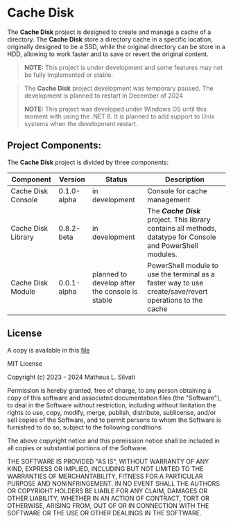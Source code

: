 # Cache Disk

The **Cache Disk** project is designed to create and manage a cache of a directory. The **Cache Disk** store a directory cache in a specific location, originally designed to be a SSD, while the original directory can be store in a HDD, allowing to work faster and to save or revert the original content.

> **NOTE:** This project is under development and some features may not be fully implemented or stable.

> The **Cache Disk** project development was temporary paused. The development is planned to restart in December of 2024
>
> **NOTE:** This project was developed under Windows OS until this moment with using the .NET 8. It is planned to add support to Unix systems when the development restart.

## Project Components:

The **Cache Disk** project is divided by three components:

| Component | Version | Status | Description |
| --------- | ------- | ------ | ----------- |
| Cache Disk Console | 0.1.0-alpha | in development | Console for cache management |
| Cache Disk Library | 0.8.2-beta | in development | The ***Cache Disk*** project. This library contains all methods, datatype for Console and PowerShell modules. |
| Cache Disk Module | 0.0.1-alpha | planned to develop after the console is stable | PowerShell module to use the terminal as a faster way to use create/save/revert operations to the cache |

## License

A copy is available in this [file](/LICENSE.txt)

MIT License

Copyright (c) 2023 - 2024 Matheus L. Silvati

Permission is hereby granted, free of charge, to any person obtaining a copy
of this software and associated documentation files (the "Software"), to deal
in the Software without restriction, including without limitation the rights
to use, copy, modify, merge, publish, distribute, sublicense, and/or sell
copies of the Software, and to permit persons to whom the Software is
furnished to do so, subject to the following conditions:

The above copyright notice and this permission notice shall be included in all
copies or substantial portions of the Software.

THE SOFTWARE IS PROVIDED "AS IS", WITHOUT WARRANTY OF ANY KIND, EXPRESS OR
IMPLIED, INCLUDING BUT NOT LIMITED TO THE WARRANTIES OF MERCHANTABILITY,
FITNESS FOR A PARTICULAR PURPOSE AND NONINFRINGEMENT. IN NO EVENT SHALL THE
AUTHORS OR COPYRIGHT HOLDERS BE LIABLE FOR ANY CLAIM, DAMAGES OR OTHER
LIABILITY, WHETHER IN AN ACTION OF CONTRACT, TORT OR OTHERWISE, ARISING FROM,
OUT OF OR IN CONNECTION WITH THE SOFTWARE OR THE USE OR OTHER DEALINGS IN THE
SOFTWARE.